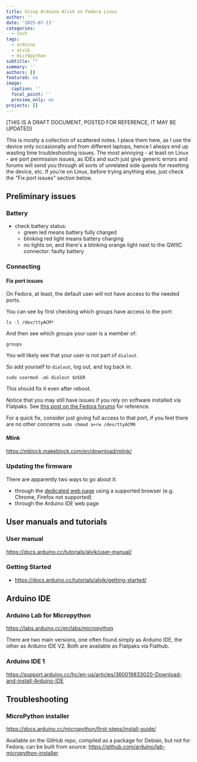 ```yaml
---
title: Using Arduino Alvik on Fedora Linux
author: ''
date: '2025-07-13'
categories:
  - tech
tags:
  - arduino
  - alvik
  - micrOpython
subtitle: ""
summary: ''
authors: []
featured: no
image:
  caption: ''
  focal_point: ''
  preview_only: no
projects: []
---
```


[THIS IS A DRAFT DOCUMENT, POSTED FOR REFERENCE, IT MAY BE UPDATED]

This is mostly a collection of scattered notes. I place them here, as I use the device only occasionally and from different laptops, hence I always end up wasting time troubleshooting issues. The most annoying - at least on Linux - are port permission issues, as IDEs and such just give generic errors and forums will send you through all sorts of unrelated side quests for resetting the device, etc. If you're on Linux, before trying anything else, just check the "Fix port issues" section below.

## Preliminary issues

### Battery

- check battery status:
  - green led means battery fully charged
  - blinking red light means battery charging
  - no lights on, and there's a blinking orange light next to the QWIIC connector: faulty battery

### Connecting

#### Fix port issues

On Fedora, at least, the default user will not have access to the needed ports. 

You can see by first checking which groups have access to the port:

```
ls -l /dev/ttyACM*
```

And then see which groups your user is a member of:

```
groups
```

You will likely see that your user is not part of `dialout`.

So add yourself to `dialout`, log out, and log back in. 

```
sudo usermod -aG dialout $USER
```

This should fix it even after reboot. 

Notice that you may still have issues if you rely on software installed via Flatpaks. See [this post on the Fedora forums](https://discussion.fedoraproject.org/t/how-to-add-myself-to-the-dialout-group/24147?replies_to_post_number=7) for reference.

For a quick fix, consider just giving full access to that port, if you feel there are no other concerns `sudo chmod a+rw /dev/ttyACM0`



#### Mlink
https://mblock.makeblock.com/en/download/mlink/

### Updating the firmware

There are apparently two ways to go about it:

- through the [dedicated web page](https://alvikupdate.arduino.cc/) using a supported browser (e.g. Chrome, Firefox not supported)
- through the Arduino IDE web page

## User manuals and tutorials

### User manual

https://docs.arduino.cc/tutorials/alvik/user-manual/

### Getting Started

- https://docs.arduino.cc/tutorials/alvik/getting-started/


## Arduino IDE

### Arduino Lab for Micropython

https://labs.arduino.cc/en/labs/micropython



There are two main versions, one often found simply as Arduino IDE, the other as Arduino IDE V2. Both are available as Flatpaks via Flathub.

### Arduino IDE 1

https://support.arduino.cc/hc/en-us/articles/360019833020-Download-and-install-Arduino-IDE

## Troubleshooting

### MicroPython installer

https://docs.arduino.cc/micropython/first-steps/install-guide/

Available on the GitHub repo, compiled as a package for Debian, but not for Fedora; can be built from source:
https://github.com/arduino/lab-micropython-installer

